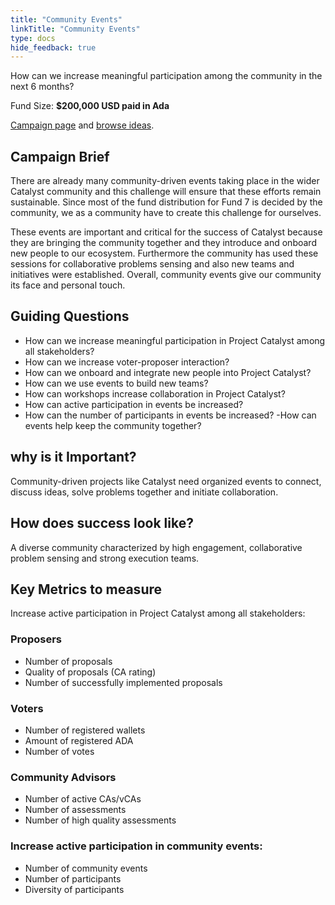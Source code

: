 ```yaml
---
title: "Community Events"
linkTitle: "Community Events"
type: docs
hide_feedback: true
---
```

How can we increase meaningful participation among the community in the next 6 months?

Fund Size: **$200,000 USD paid in Ada**

[Campaign page](https://cardano.ideascale.com/a/campaign-home/26234) and [browse ideas](https://cardano.ideascale.com/a/ideas/top/campaign-filter/byids/campaigns/26234/stage/unspecified).

## Campaign Brief

There are already many community-driven events taking place in the wider Catalyst community and this challenge will ensure that these efforts remain sustainable. Since most of the fund distribution for Fund 7 is decided by the community, we as a community have to create this challenge for ourselves.

These events are important and critical for the success of Catalyst because they are bringing the community together and they introduce and onboard new people to our ecosystem. Furthermore the community has used these sessions for collaborative problems sensing and also new teams and initiatives were established. Overall, community events give our community its face and personal touch.

## Guiding Questions
- How can we increase meaningful participation in Project Catalyst among all stakeholders?
- How can we increase voter-proposer interaction?
- How can we onboard and integrate new people into Project Catalyst?
- How can we use events to build new teams?
- How can workshops increase collaboration in Project Catalyst?
- How can active participation in events be increased?
- How can the number of participants in events be increased?
-How can events help keep the community together?

## why is it Important?
Community-driven projects like Catalyst need organized events to connect, discuss ideas, solve problems together and initiate collaboration.

## How does success look like?
A diverse community characterized by high engagement, collaborative problem sensing and strong execution teams.

## Key Metrics to measure
Increase active participation in Project Catalyst among all stakeholders:

### Proposers
- Number of proposals
- Quality of proposals (CA rating)
- Number of successfully implemented proposals

### Voters
- Number of registered wallets
- Amount of registered ADA
- Number of votes

### Community Advisors
- Number of active CAs/vCAs
- Number of assessments
- Number of high quality assessments

### Increase active participation in community events:
- Number of community events
- Number of participants
- Diversity of participants
